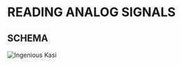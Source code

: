 # READING ANALOG SIGNALS
## SCHEMA
![Ingenious Kasi](https://user-images.githubusercontent.com/89015461/196042376-0341a7b0-a8b3-4180-a015-41b37b3b467e.png)
